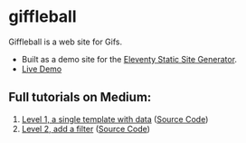 # giffleball

Giffleball is a web site for Gifs.

* Built as a demo site for the [Eleventy Static Site Generator](https://github.com/11ty/eleventy).
* [Live Demo](https://11ty.github.io/giffleball/)

## Full tutorials on Medium:

1. [Level 1, a single template with data](https://medium.com/@11ty/making-a-simple-web-site-with-the-simplest-static-site-generator-level-1-7fc6febca1) ([Source Code](https://github.com/11ty/giffleball/tree/level-1))
1. [Level 2, add a filter](https://medium.com/@11ty/making-a-simple-web-site-with-eleventy-level-2-1b356183377c) ([Source Code](https://github.com/11ty/giffleball/tree/level-2))
